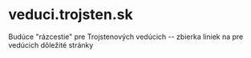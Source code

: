 # veduci.trojsten.sk
Budúce "rázcestie" pre Trojstenových vedúcich -- zbierka liniek na pre vedúcich dôležité stránky
